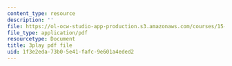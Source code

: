 ```yaml
---
content_type: resource
description: ''
file: https://ol-ocw-studio-app-production.s3.amazonaws.com/courses/15-401-finance-theory-i-fall-2008/1f3e2eda73b05e41fafc9e601a4eded2_HdHlfiOAJyE.pdf
file_type: application/pdf
resourcetype: Document
title: 3play pdf file
uid: 1f3e2eda-73b0-5e41-fafc-9e601a4eded2
---
```

